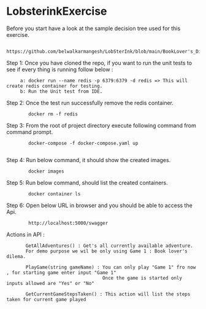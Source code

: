 # LobsterinkExercise

Before you start have a look at the sample decision tree used for this exercise.
```
        https://github.com/belwalkarmangesh/LobSterInk/blob/main/BookLover's_Dilema.png
```

Step 1: Once you have cloned the repo, if you want to run the unit tests to see if every thing is running follow below :
```
     a: docker run --name redis -p 6379:6379 -d redis => This will create redis container for testing.
     b: Run the Unit test from IDE.
```
Step 2: Once the test run successfully remove the redis container.
```
        docker rm -f redis

```

Step 3: From the root of project directory execute following command from command prompt.
```
        docker-compose -f docker-compose.yaml up
        
```

Step 4: Run below command, it should show the created images.
```
        docker images
```


Step 5: Run below command,  should list the created containers.
```
        docker container ls
```

Step 6: Open below URL in browser and you should be able to access the Api.
```
        http://localhost:5000/swagger

```
Actions in API :
```
       GetAllAdventures() : Get's all currently available adventure.
       For demo purpose we wil be only using Game 1 : Book lover's dilema.
```

```
       PlayGame(string gameName) : You can only play "Game 1" fro now , for starting game enter input "Game 1"
                                   Once the game is started only inputs allowed are "Yes" or "No"

```

``` 
       GetCurrentGameStepsTaken() : This action will list the steps taken for current game played

```
